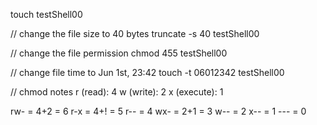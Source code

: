 touch testShell00

// change the file size to 40 bytes
truncate -s 40 testShell00

// change the file permission
chmod 455 testShell00

// change file time to Jun 1st, 23:42
touch -t 06012342 testShell00


// chmod notes
r (read): 4
w (write): 2
x (execute): 1

rw- = 4+2 = 6
r-x = 4+! = 5
r-- = 4
wx- = 2+1 = 3
w-- = 2
x-- = 1
--- = 0
